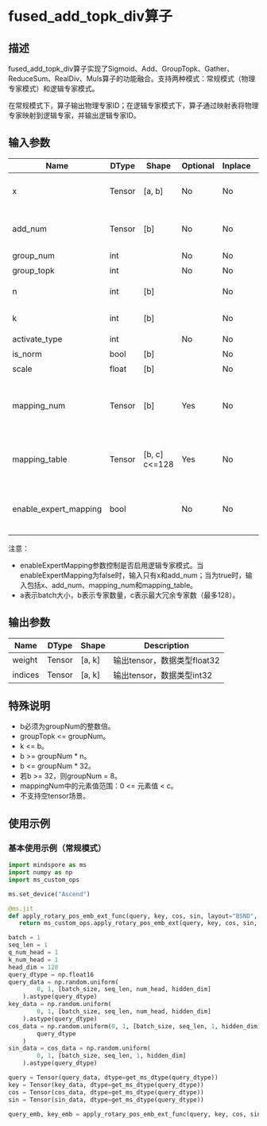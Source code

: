 # fused_add_topk_div算子

## 描述
fused_add_topk_div算子实现了Sigmoid、Add、GroupTopk、Gather、ReduceSum、RealDiv、Muls算子的功能融合。支持两种模式：常规模式（物理专家模式）和逻辑专家模式。

在常规模式下，算子输出物理专家ID；在逻辑专家模式下，算子通过映射表将物理专家映射到逻辑专家，并输出逻辑专家ID。

## 输入参数

| Name | DType | Shape | Optional | Inplace | Format | Description |
|------|-------|-------|----------|---------|--------|-------------|
| x | Tensor | [a, b] | No | No | ND | 输入tensor，数据类型为float16/float32/bf16 |
| add_num | Tensor | [b] | No | No | ND | 输入tensor，用于与x相加，数据类型和格式与x一致 |
| group_num | int |  | No | No |  | 输入标量, 分组数量 |
| group_topk | int |  | No | No |  | 输入标量, 选择k个组 |
| n | int | [b] |  | No |  | 输入标量,组内选择n个最大值求和 |
| k | int | [b] |  | No |  | 输入标量,topk选择前k个值 |
| activate_type | int |  | No | No |  | 激活类型 |
| is_norm | bool | [b] | | No |  | 是否归一化 |
| scale | float | [b] |  | No |  | 归一化后的乘系数 |
| mapping_num | Tensor | [b] | Yes | No | ND | enableExpertMapping为true时输入，每个物理专家被映射到的逻辑专家数量，数据类型int32 |
| mapping_table | Tensor | [b, c] c<=128 | Yes | No | ND | enableExpertMapping为true时输入，物理专家/逻辑专家映射表，数据类型int32 |
| enable_expert_mapping | bool | | No | No |  | 是否使能物理专家向逻辑专家的映射。false时输入2个tensor，true时输入4个tensor。 |


注意：
- enableExpertMapping参数控制是否启用逻辑专家模式。当enableExpertMapping为false时，输入只有x和add_num；当为true时，输入包括x、add_num、mapping_num和mapping_table。
- a表示batch大小，b表示专家数量，c表示最大冗余专家数（最多128）。

## 输出参数

| Name | DType | Shape | Description |
|------|-------|-------|-------------|
| weight | Tensor | [a, k] | 输出tensor，数据类型float32 |
| indices | Tensor | [a, k] | 输出tensor，数据类型int32 |

## 特殊说明
- b必须为groupNum的整数倍。
- groupTopk <= groupNum。
- k <= b。
- b >= groupNum * n。
- b <= groupNum * 32。
- 若b >= 32，则groupNum = 8。
- mappingNum中的元素值范围：0 <= 元素值 < c。
- 不支持空tensor场景。

## 使用示例
### 基本使用示例（常规模式）
```python
import mindspore as ms
import numpy as np
import ms_custom_ops

ms.set_device("Ascend")

@ms.jit
def apply_rotary_pos_emb_ext_func(query, key, cos, sin, layout="BSND", rotary_mode="half"):
   return ms_custom_ops.apply_rotary_pos_emb_ext(query, key, cos, sin, layout, rotary_mode)

batch = 1
seq_len = 1
q_num_head = 1
k_num_head = 1
head_dim = 128
query_dtype = np.float16
query_data = np.random.uniform(
        0, 1, [batch_size, seq_len, num_head, hidden_dim]
    ).astype(query_dtype)
key_data = np.random.uniform(
        0, 1, [batch_size, seq_len, num_head, hidden_dim]
    ).astype(query_dtype)
cos_data = np.random.uniform(0, 1, [batch_size, seq_len, 1, hidden_dim]).astype(
        query_dtype
    )
sin_data = cos_data = np.random.uniform(
        0, 1, [batch_size, seq_len, 1, hidden_dim]
    ).astype(query_dtype)

query = Tensor(query_data, dtype=get_ms_dtype(query_dtype))
key = Tensor(key_data, dtype=get_ms_dtype(query_dtype))
cos = Tensor(cos_data, dtype=get_ms_dtype(query_dtype))
sin = Tensor(sin_data, dtype=get_ms_dtype(query_dtype))

query_emb, key_emb = apply_rotary_pos_emb_ext_func(query, key, cos, sin)
```
